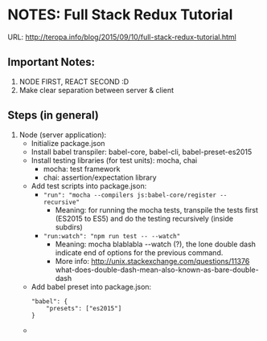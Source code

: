 # NOTES: Full Stack Redux Tutorial

URL: http://teropa.info/blog/2015/09/10/full-stack-redux-tutorial.html

## Important Notes:

1. NODE FIRST, REACT SECOND :D
2. Make clear separation between server & client

## Steps (in general)

1. Node (server application):
    - Initialize package.json
    - Install babel transpiler: babel-core, babel-cli, babel-preset-es2015
    - Install testing libraries (for test units): mocha, chai
        - mocha: test framework
        - chai: assertion/expectation library
    - Add test scripts into package.json: 
        - `"run": "mocha --compilers js:babel-core/register --recursive"`
            - Meaning: for running the mocha tests, transpile the tests first (ES2015 to ES5) and do the testing recursively (inside subdirs)
        - `"run:watch": "npm run test -- --watch"`
            - Meaning: mocha blablabla --watch (?), the lone double dash indicate end of options for the previous command.
            - More info: http://unix.stackexchange.com/questions/11376 what-does-double-dash-mean-also-known-as-bare-double-dash
    - Add babel preset into package.json:
        ```
        "babel": {
            "presets": ["es2015"]
        }
        ```
    - 